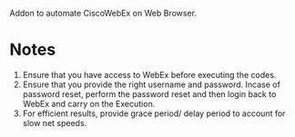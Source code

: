 Addon to automate CiscoWebEx on Web Browser. 

# Notes
1. Ensure that you have access to WebEx before executing the codes.
2. Ensure that you provide the right username and password. Incase of password reset, perform the password reset and then login back to WebEx and carry on the Execution.
3. For efficient results, provide grace period/ delay period to account for slow net speeds. 
